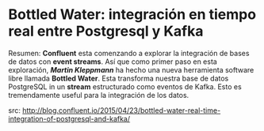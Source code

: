 # Bottled Water: integración en tiempo real entre Postgresql y Kafka

Resumen: **Confluent** esta comenzando a explorar la integración de bases de datos con **event streams**.
Así que como primer paso en esta exploración, ***Martin Kleppmann*** ha hecho una nueva herramienta
software libre llamada **Bottled Water**. Esta transforma nuestra base de datos PostgreSQL in un **stream**
estructurado como eventos de Kafka. Esto es tremendamente useful para la integración de los datos.

src: http://blog.confluent.io/2015/04/23/bottled-water-real-time-integration-of-postgresql-and-kafka/
